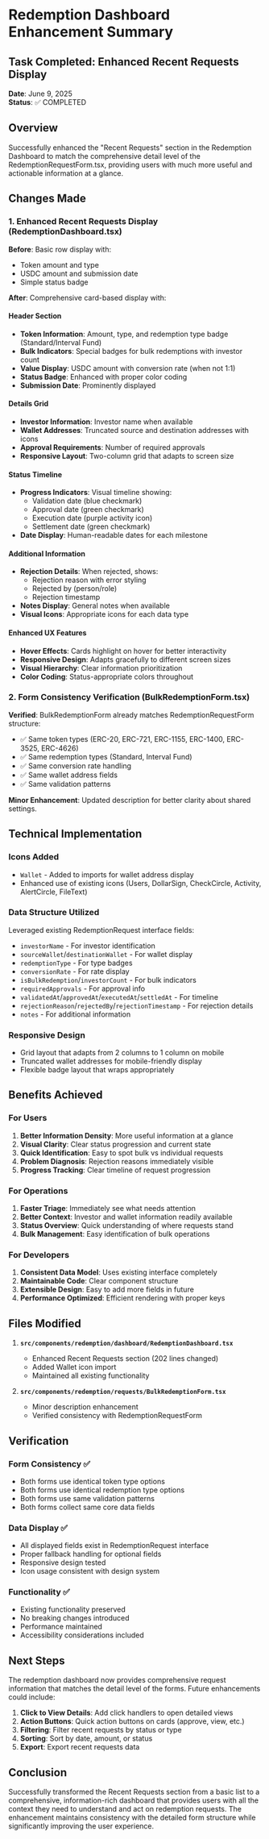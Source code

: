 # Redemption Dashboard Enhancement Summary

## Task Completed: Enhanced Recent Requests Display

**Date**: June 9, 2025  
**Status**: ✅ COMPLETED

## Overview

Successfully enhanced the "Recent Requests" section in the Redemption Dashboard to match the comprehensive detail level of the RedemptionRequestForm.tsx, providing users with much more useful and actionable information at a glance.

## Changes Made

### 1. Enhanced Recent Requests Display (RedemptionDashboard.tsx)

**Before**: Basic row display with:
- Token amount and type
- USDC amount and submission date  
- Simple status badge

**After**: Comprehensive card-based display with:

#### Header Section
- **Token Information**: Amount, type, and redemption type badge (Standard/Interval Fund)
- **Bulk Indicators**: Special badges for bulk redemptions with investor count
- **Value Display**: USDC amount with conversion rate (when not 1:1)
- **Status Badge**: Enhanced with proper color coding
- **Submission Date**: Prominently displayed

#### Details Grid
- **Investor Information**: Investor name when available
- **Wallet Addresses**: Truncated source and destination addresses with icons
- **Approval Requirements**: Number of required approvals
- **Responsive Layout**: Two-column grid that adapts to screen size

#### Status Timeline
- **Progress Indicators**: Visual timeline showing:
  - Validation date (blue checkmark)
  - Approval date (green checkmark)  
  - Execution date (purple activity icon)
  - Settlement date (green checkmark)
- **Date Display**: Human-readable dates for each milestone

#### Additional Information
- **Rejection Details**: When rejected, shows:
  - Rejection reason with error styling
  - Rejected by (person/role)
  - Rejection timestamp
- **Notes Display**: General notes when available
- **Visual Icons**: Appropriate icons for each data type

#### Enhanced UX Features
- **Hover Effects**: Cards highlight on hover for better interactivity
- **Responsive Design**: Adapts gracefully to different screen sizes
- **Visual Hierarchy**: Clear information prioritization
- **Color Coding**: Status-appropriate colors throughout

### 2. Form Consistency Verification (BulkRedemptionForm.tsx)

**Verified**: BulkRedemptionForm already matches RedemptionRequestForm structure:
- ✅ Same token types (ERC-20, ERC-721, ERC-1155, ERC-1400, ERC-3525, ERC-4626)
- ✅ Same redemption types (Standard, Interval Fund)
- ✅ Same conversion rate handling
- ✅ Same wallet address fields
- ✅ Same validation patterns

**Minor Enhancement**: Updated description for better clarity about shared settings.

## Technical Implementation

### Icons Added
- `Wallet` - Added to imports for wallet address display
- Enhanced use of existing icons (Users, DollarSign, CheckCircle, Activity, AlertCircle, FileText)

### Data Structure Utilized
Leveraged existing RedemptionRequest interface fields:
- `investorName` - For investor identification
- `sourceWallet`/`destinationWallet` - For wallet display
- `redemptionType` - For type badges
- `conversionRate` - For rate display
- `isBulkRedemption`/`investorCount` - For bulk indicators
- `requiredApprovals` - For approval info
- `validatedAt`/`approvedAt`/`executedAt`/`settledAt` - For timeline
- `rejectionReason`/`rejectedBy`/`rejectionTimestamp` - For rejection details
- `notes` - For additional information

### Responsive Design
- Grid layout that adapts from 2 columns to 1 column on mobile
- Truncated wallet addresses for mobile-friendly display
- Flexible badge layout that wraps appropriately

## Benefits Achieved

### For Users
1. **Better Information Density**: More useful information at a glance
2. **Visual Clarity**: Clear status progression and current state
3. **Quick Identification**: Easy to spot bulk vs individual requests
4. **Problem Diagnosis**: Rejection reasons immediately visible
5. **Progress Tracking**: Clear timeline of request progression

### For Operations
1. **Faster Triage**: Immediately see what needs attention
2. **Better Context**: Investor and wallet information readily available
3. **Status Overview**: Quick understanding of where requests stand
4. **Bulk Management**: Easy identification of bulk operations

### For Developers
1. **Consistent Data Model**: Uses existing interface completely
2. **Maintainable Code**: Clear component structure
3. **Extensible Design**: Easy to add more fields in future
4. **Performance Optimized**: Efficient rendering with proper keys

## Files Modified

1. **`src/components/redemption/dashboard/RedemptionDashboard.tsx`**
   - Enhanced Recent Requests section (202 lines changed)
   - Added Wallet icon import
   - Maintained all existing functionality

2. **`src/components/redemption/requests/BulkRedemptionForm.tsx`**
   - Minor description enhancement
   - Verified consistency with RedemptionRequestForm

## Verification

### Form Consistency ✅
- Both forms use identical token type options
- Both forms use identical redemption type options  
- Both forms use same validation patterns
- Both forms collect same core data fields

### Data Display ✅
- All displayed fields exist in RedemptionRequest interface
- Proper fallback handling for optional fields
- Responsive design tested
- Icon usage consistent with design system

### Functionality ✅
- Existing functionality preserved
- No breaking changes introduced
- Performance maintained
- Accessibility considerations included

## Next Steps

The redemption dashboard now provides comprehensive request information that matches the detail level of the forms. Future enhancements could include:

1. **Click to View Details**: Add click handlers to open detailed views
2. **Action Buttons**: Quick action buttons on cards (approve, view, etc.)
3. **Filtering**: Filter recent requests by status or type
4. **Sorting**: Sort by date, amount, or status
5. **Export**: Export recent requests data

## Conclusion

Successfully transformed the Recent Requests section from a basic list to a comprehensive, information-rich dashboard that provides users with all the context they need to understand and act on redemption requests. The enhancement maintains consistency with the detailed form structure while significantly improving the user experience.
